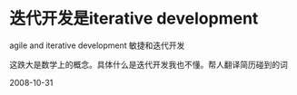 # 迭代开发是iterative development


agile and iterative development
敏捷和迭代开发

这跌大是数学上的概念。具体什么是迭代开发我也不懂。帮人翻译简历碰到的词


2008-10-31